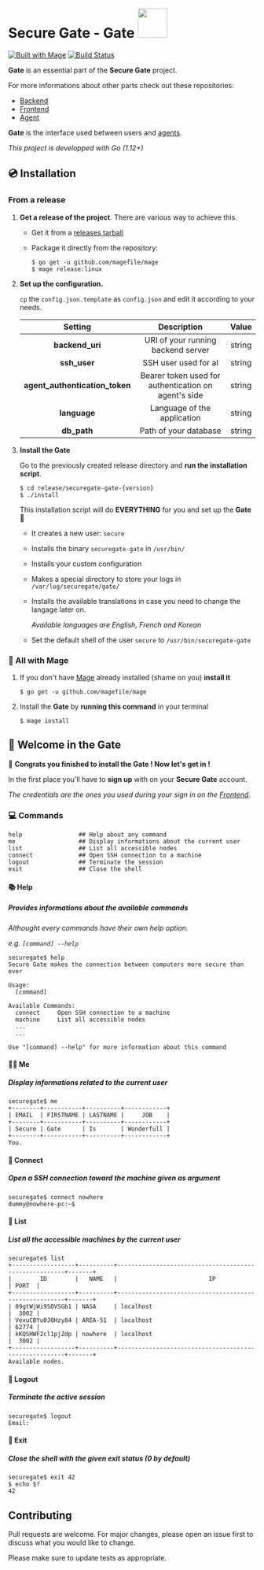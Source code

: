 # Secure Gate - Gate <img src="https://media.discordapp.net/attachments/433311912281767978/626863798610821130/logo_400dpi.png?width=764&height=884" width=60>

[![Built with Mage](https://magefile.org/badge.svg)](https://magefile.org)
[![Build Status](https://travis-ci.com/gusmin/gate.svg?token=6WEq9jpFesV2iXzoQsy4&branch=master)](https://travis-ci.com/gusmin/gate)

**Gate** is an essential part of the **Secure Gate** project.

For more informations about other parts check out these repositories:

- [Backend](https://github.com/atrahy/backend)
- [Frontend](https://github.com/atrahy/frontend)
- [Agent](https://github.com/atrahy/agent)

**Gate** is the interface used between users and [agents](https://github.com/atrahy/agent).

*This project is developped with Go
(1.12+)*

## :cd: Installation

### From a release

1. **Get a release of the project**. There are various way to achieve this.

    - Get it from a [releases tarball](https://github.com/gusmin/gate/releases)
    - Package it directly from the repository:

        ```Shell
        $ go get -u github.com/magefile/mage
        $ mage release:linux
        ```

2. **Set up the configuration.**
  
    `cp` the `config.json.template` as `config.json` and edit it according to your needs.

    |           Setting          |                      Description                     |  Value |
    |:--------------------------:|:----------------------------------------------------:|:------:|
    |         **backend_uri**        |          URI of your running backend server          | string |
    |          **ssh_user**          |                 SSH user used for al                 | string |
    | **agent_authentication_token** | Bearer token used for authentication on agent's side | string |
    |          **language**          |              Language of the application             | string |
    |        **db_path**       |             Path of your database            | string |

3. **Install the Gate**

    Go to the previously created release directory and **run the installation script**.

    ```Shell
    $ cd release/securegate-gate-{version}
    $ ./install
    ```

    This installation script will do **EVERYTHING** for you and set up the **Gate** :rainbow:

    - It creates a new user: `secure`
    - Installs the binary `securegate-gate` in `/usr/bin/`
    - Installs your custom configuration
    - Makes a special directory to store your logs in `/var/log/securegate/gate/`
    - Installs the available translations in case you need to change the langage later on.

        *Available languages are English, French and Korean*
    - Set the default shell of the user `secure` to `/usr/bin/securegate-gate`

### :crystal_ball: All with Mage

1. If you don't have [Mage](https://magefile.org) already installed (shame on you) **install it**

    ```Shell
    $ go get -u github.com/magefile/mage
    ```

2. Install the **Gate** by **running this command** in your terminal

    ```
    $ mage install
    ```

## :milky_way: Welcome in the Gate

:tada: **Congrats you finished to install the Gate ! Now let's get in !**

In the first place you'll have to **sign up** with on your **Secure Gate** account.

*The credentials are the ones you used during your sign in on the [Frontend](https://github.com/atrahy/frontend)*.

### :computer: Commands

```console
help                ## Help about any command
me                  ## Display informations about the current user
list                ## List all accessible nodes
connect             ## Open SSH connection to a machine
logout              ## Terminate the session
exit                ## Close the shell
```

#### :books: Help

##### Provides informations about the available commands

*Althought every commands have their own help option.*

*e.g. `[command] --help`*

```
securegate$ help
Secure Gate makes the connection between computers more secure than ever

Usage:
  [command]

Available Commands:
  connect     Open SSH connection to a machine
  machine     List all accessible nodes
  ...
  ...

Use "[command] --help" for more information about this command
```

#### :ok_woman: Me

##### Display informations related to the current user

```
securegate$ me
+--------+-----------+----------+------------+
| EMAIL  | FIRSTNAME | LASTNAME |     JOB    |
+--------+-----------+----------+------------+
| Secure | Gate      | Is       | Wonderfull |
+--------+-----------+----------+------------+
You.
```

#### :electric_plug: Connect

##### Open a SSH connection toward the machine given as argument

```Shell
securegate$ connect nowhere
dummy@nowhere-pc:~$
```

#### :scroll: List

##### List all the accessible machines by the current user

```
securegate$ list
+------------------+----------+-------------------------------------------------------+-------+
|        ID        |   NAME   |                          IP                           | PORT  |
+------------------+----------+-------------------------------------------------------+-------+
| 09gtWjWi9SOVSGb1 | NASA     | localhost                                             |  3002 |
| VexuCBYu0JOHzy84 | AREA-51  | localhost                                             | 62774 |
| kKQSHWF2cl1pjZdp | nowhere  | localhost                                             |  3002 |
+------------------+----------+-------------------------------------------------------+-------+
Available nodes.
```

#### :walking: Logout

##### Terminate the active session

```
securegate$ logout
Email:
```

#### :running: Exit

##### Close the shell with the given exit status (0 by default)

```shell
securegate$ exit 42
$ echo $?
42
```

## Contributing

Pull requests are welcome. For major changes, please open an issue first to discuss what you would like to change.

Please make sure to update tests as appropriate.
